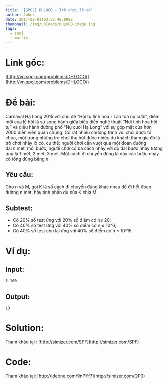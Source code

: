 ```yaml
---
title: '[SPOJ] DHLOCO - Trò chơi lò cò'
author: Joker
date: 2017-08-01T03:58:48.899Z
thumbnail: /img/uploads/DHLOCO-image.jpg
tags:
  - spoj
  - matrix
---
```

# Link gốc:

[http://vn.spoj.com/problems/DHLOCO/](http://vn.spoj.com/problems/DHLOCO/)

# Đề bài:

Carnaval Hạ Long 2015 với chủ đề “Hội tụ tinh hoa - Lan tỏa nụ cười”, điểm mới của lễ hội là sự song hành giữa biểu diễn nghệ thuật “Nơi tinh hoa hội tụ” và diễu hành đường phố “Nụ cười Hạ Long” với sự góp mặt của hơn 2000 diễn viên quần chúng. Có rất nhiều chương trình vui chơi được tổ chức, một trong những trò chơi thu hút được nhiều du khách tham gia đó là trò chơi nhảy lò cò, cụ thể: người chơi cần vượt qua một đoạn đường dài *n* mét, mỗi bước, người chơi có ba cách nhảy với độ dài bước nhảy tương ứng là 1 mét, 2 mét, 3 mét. Một cách đi chuyển đúng là dãy các bước nhảy có tổng đúng bằng *n*.

## Yêu cầu:

Cho n và M, gọi K là số cách đi chuyển đúng khác nhau để đi hết đoạn đường n mét, hãy tính phần dư của K chia M.

## Subtest:

* Có 20% số test ứng với 20% số điểm có n≤ 20;
* Có 40% số test ứng với 40% số điểm có n ≤ 10^6;
* Có 40% số test còn lại ứng với 40% số điểm có n ≤ 10^15.

# Ví dụ:
## Input:
``` 
5 100 
```
## Output:
```
13
```

# Solution:

Tham khảo tại : [http://simizer.com/SPF](http://simizer.com/SPF)

# Code:

Tham khảo tại: [http://ideone.com/9nPYf7](http://simizer.com/QP0)





